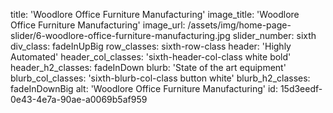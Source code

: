 title: 'Woodlore Office Furniture Manufacturing'
image_title: 'Woodlore Office Furniture Manufacturing'
image_url: /assets/img/home-page-slider/6-woodlore-office-furniture-manufacturing.jpg
slider_number: sixth
div_class: fadeInUpBig
row_classes: sixth-row-class
header: 'Highly Automated'
header_col_classes: 'sixth-header-col-class white bold'
header_h2_classes: fadeInDown
blurb: 'State of the art equipment'
blurb_col_classes: 'sixth-blurb-col-class button white'
blurb_h2_classes: fadeInDownBig
alt: 'Woodlore Office Furniture Manufacturing'
id: 15d3eedf-0e43-4e7a-90ae-a0069b5af959
